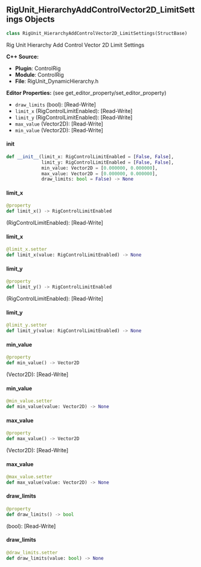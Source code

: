 ## RigUnit_HierarchyAddControlVector2D_LimitSettings Objects

```python
class RigUnit_HierarchyAddControlVector2D_LimitSettings(StructBase)
```

Rig Unit Hierarchy Add Control Vector 2D Limit Settings

**C++ Source:**

- **Plugin**: ControlRig
- **Module**: ControlRig
- **File**: RigUnit_DynamicHierarchy.h

**Editor Properties:** (see get_editor_property/set_editor_property)

- ``draw_limits`` (bool):  [Read-Write]
- ``limit_x`` (RigControlLimitEnabled):  [Read-Write]
- ``limit_y`` (RigControlLimitEnabled):  [Read-Write]
- ``max_value`` (Vector2D):  [Read-Write]
- ``min_value`` (Vector2D):  [Read-Write]

<a id="unreal.RigUnit_HierarchyAddControlVector2D_LimitSettings.__init__"></a>

#### __init__

```python
def __init__(limit_x: RigControlLimitEnabled = [False, False],
             limit_y: RigControlLimitEnabled = [False, False],
             min_value: Vector2D = [0.000000, 0.000000],
             max_value: Vector2D = [0.000000, 0.000000],
             draw_limits: bool = False) -> None
```

<a id="unreal.RigUnit_HierarchyAddControlVector2D_LimitSettings.limit_x"></a>

#### limit_x

```python
@property
def limit_x() -> RigControlLimitEnabled
```

(RigControlLimitEnabled):  [Read-Write]

<a id="unreal.RigUnit_HierarchyAddControlVector2D_LimitSettings.limit_x"></a>

#### limit_x

```python
@limit_x.setter
def limit_x(value: RigControlLimitEnabled) -> None
```

<a id="unreal.RigUnit_HierarchyAddControlVector2D_LimitSettings.limit_y"></a>

#### limit_y

```python
@property
def limit_y() -> RigControlLimitEnabled
```

(RigControlLimitEnabled):  [Read-Write]

<a id="unreal.RigUnit_HierarchyAddControlVector2D_LimitSettings.limit_y"></a>

#### limit_y

```python
@limit_y.setter
def limit_y(value: RigControlLimitEnabled) -> None
```

<a id="unreal.RigUnit_HierarchyAddControlVector2D_LimitSettings.min_value"></a>

#### min_value

```python
@property
def min_value() -> Vector2D
```

(Vector2D):  [Read-Write]

<a id="unreal.RigUnit_HierarchyAddControlVector2D_LimitSettings.min_value"></a>

#### min_value

```python
@min_value.setter
def min_value(value: Vector2D) -> None
```

<a id="unreal.RigUnit_HierarchyAddControlVector2D_LimitSettings.max_value"></a>

#### max_value

```python
@property
def max_value() -> Vector2D
```

(Vector2D):  [Read-Write]

<a id="unreal.RigUnit_HierarchyAddControlVector2D_LimitSettings.max_value"></a>

#### max_value

```python
@max_value.setter
def max_value(value: Vector2D) -> None
```

<a id="unreal.RigUnit_HierarchyAddControlVector2D_LimitSettings.draw_limits"></a>

#### draw_limits

```python
@property
def draw_limits() -> bool
```

(bool):  [Read-Write]

<a id="unreal.RigUnit_HierarchyAddControlVector2D_LimitSettings.draw_limits"></a>

#### draw_limits

```python
@draw_limits.setter
def draw_limits(value: bool) -> None
```

<a id="unreal.RigUnit_HierarchyAddControlVector2D_Settings"></a>
